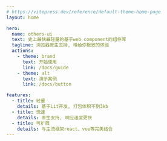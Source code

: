 ```yaml
---
# https://vitepress.dev/reference/default-theme-home-page
layout: home

hero:
  name: others-ui
  text: 史上最快最轻量的基于web component的组件库
  tagline: 浏览器原生支持, 带给你极致的体验
  actions:
    - theme: brand
      text: 开始使用
      link: /docs/guide
    - theme: alt
      text: 演示案例
      link: /docs/button

features:
  - title: 轻量
    details: 基于Lit开发, 打包体积不到3kb
  - title: 快速
    details: 原生支持, 响应速度更快
  - title: 可扩展
    details: 与主流框架react、vue等完美结合
---
```


